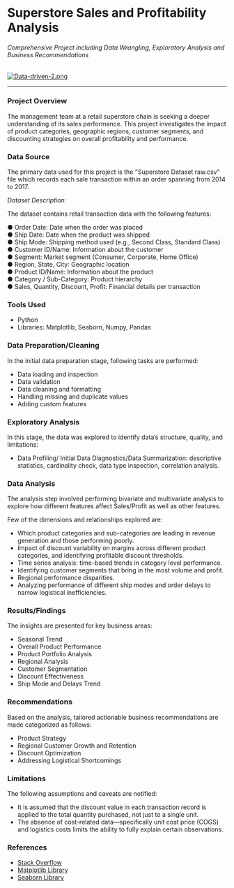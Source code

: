 # Superstore Sales and Profitability Analysis
###### Comprehensive Project including Data Wrangling, Exploratory Analysis and Business Recommendations

[![Data-driven-2.png](https://i.postimg.cc/vTSLTfKt/Data-driven-2.png)](https://postimg.cc/wRLsbyg1)
___
### Project Overview

The management team at a retail superstore chain is seeking a deeper understanding of its sales performance. This project investigates the impact of product categories, geographic regions, customer segments, and discounting strategies on overall profitability and performance.

### Data Source
The primary data used for this project is the "Superstore Dataset raw.csv" file which records each sale transaction within an order spanning from 2014 to 2017.

*Dataset Description*: 

The dataset contains retail transaction data with the following features:<br>

● Order Date: Date when the order was placed<br>
● Ship Date: Date when the product was shipped<br>
● Ship Mode: Shipping method used (e.g., Second Class, Standard Class)<br>
● Customer ID/Name: Information about the customer<br>
● Segment: Market segment (Consumer, Corporate, Home Office)<br>
● Region, State, City: Geographic location<br>
● Product ID/Name: Information about the product<br>
● Category / Sub-Category: Product hierarchy<br>
● Sales, Quantity, Discount, Profit: Financial details per transaction<br>

### Tools Used

- Python
- Libraries: Matplotlib, Seaborn, Numpy, Pandas

### Data Preparation/Cleaning
In the initial data preparation stage, following tasks are performed:
- Data loading and inspection
- Data validation 
- Data cleaning and formatting
- Handling missing and duplicate values
- Adding custom features

### Exploratory Analysis
In this stage, the data was explored to identify data’s structure, quality, and limitations:
- Data Profiling/ Initial Data Diagnostics/Data Summarization: descriptive statistics, cardinality check, data type inspection, correlation analysis.

### Data Analysis
The analysis step involved performing bivariate and multivariate analysis to explore how different features affect Sales/Profit as well as other features.

Few of the dimensions and relationships explored are:

- Which product categories and sub-categories are leading in revenue generation and those performing poorly.
- Impact of discount variability on margins across different product categories, and identifying profitable discount thresholds.
- Time series analysis: time-based trends in category level performance.
- Identifying customer segments that bring in the most volume and profit.
- Regional performance disparities.
- Analyzing performance of different ship modes and order delays to narrow logistical inefficiencies.

### Results/Findings
The insights are presented for key business areas:

- Seasonal Trend
- Overall Product Performance
- Product Portfolio Analysis
- Regional Analysis
- Customer Segmentation
- Discount Effectiveness
- Ship Mode and Delays Trend
  
### Recommendations
Based on the analysis, tailored actionable business recommendations are made categorized as follows:

- Product Strategy
- Regional Customer Growth and Retention
- Discount Optimization
- Addressing Logistical Shortcomings
  
### Limitations
The following assumptions and caveats are notified:

-  It is assumed that the discount value in each transaction record is applied to the total quantity purchased, not just to a single unit.
-  The absence of cost-related data—specifically unit cost price (COGS) and logistics costs limits the ability to fully explain certain observations.
 
### References

- [Stack Overflow](https://stackoverflow.com)
- [Matplotlib Library](https://matplotlib.org/)
- [Seaborn Library](https://seaborn.pydata.org/index.html)


